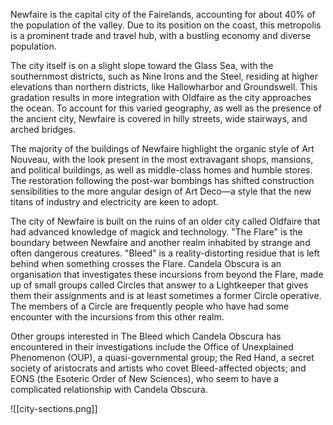Newfaire is the capital city of the Fairelands, accounting for about 40% of the population of the valley. Due to its position on the coast, this metropolis is a prominent trade and travel hub, with a bustling economy and diverse population. 

The city itself is on a slight slope toward the Glass Sea, with the southernmost districts, such as Nine Irons and the Steel, residing at higher elevations than northern districts, like Hallowharbor and Groundswell. This gradation results in more integration with Oldfaire as the city approaches the ocean. To account for this varied geography, as well as the presence of the ancient city, Newfaire is covered in hilly streets, wide stairways, and arched bridges. 

The majority of the buildings of Newfaire highlight the organic style of Art Nouveau, with the look present in the most extravagant shops, mansions, and political buildings, as well as middle-class homes and humble stores. The restoration following the post-war bombings has shifted construction sensibilities to the more angular design of Art Deco—a style that the new titans of industry and electricity are keen to adopt.

The city of Newfaire is built on the ruins of an older city called Oldfaire that had advanced knowledge of magick and technology. "The Flare" is the boundary between Newfaire and another realm inhabited by strange and often dangerous creatures. "Bleed" is a reality-distorting residue that is left behind when something crosses the Flare. Candela Obscura is an organisation that investigates these incursions from beyond the Flare, made up of small groups called Circles that answer to a Lightkeeper that gives them their assignments and is at least sometimes a former Circle operative. The members of a Circle are frequently people who have had some encounter with the incursions from this other realm.

Other groups interested in The Bleed which Candela Obscura has encountered in their investigations include the Office of Unexplained Phenomenon (OUP), a quasi-governmental group; the Red Hand, a secret society of aristocrats and artists who covet Bleed-affected objects; and EONS (the Esoteric Order of New Sciences), who seem to have a complicated relationship with Candela Obscura.


![[city-sections.png]]